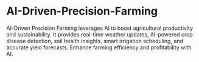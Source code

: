 # AI-Driven-Precision-Farming
AI-Driven Precision Farming leverages AI to boost agricultural productivity and sustainability. It provides real-time weather updates, AI-powered crop disease detection, soil health insights, smart irrigation scheduling, and accurate yield forecasts. Enhance farming efficiency and profitability with AI.

